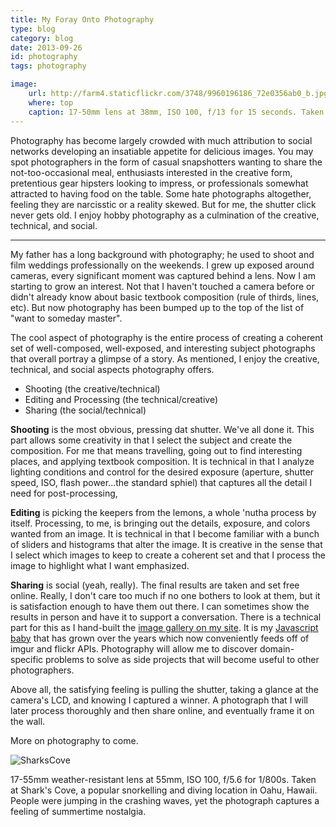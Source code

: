 ```yaml
---
title: My Foray Onto Photography
type: blog
category: blog
date: 2013-09-26
id: photography
tags: photography

image:
    url: http://farm4.staticflickr.com/3748/9960196186_72e0356ab0_b.jpg
    where: top
    caption: 17-50mm lens at 38mm, ISO 100, f/13 for 15 seconds. Taken near Washington's Rainbow Falls State Park where I was driving my girlfriend from Seattle to Portland when we decided to take a spontaneous 20-mile detour into the countryside.
---
```


Photography has become largely crowded with much attribution to social networks
developing an insatiable appetite for delicious images. You may spot
photographers in the form of casual snapshotters wanting to share the
not-too-occasional meal, enthusiasts interested in the creative form,
pretentious gear hipsters looking to impress, or professionals somewhat
attracted to having food on the table. Some hate photographs altogether,
feeling they are narcisstic or a reality skewed. But for me, the shutter click
never gets old. I enjoy hobby photography as a culmination of the creative,
technical, and social.

---

My father has a long background with photography; he used to shoot and film
weddings professionally on the weekends. I grew up exposed around cameras,
every significant moment was captured behind a lens. Now I am starting to grow
an interest. Not that I haven't touched a camera before or didn't already know
about basic textbook composition (rule of thirds, lines, etc). But now
photography has been bumped up to the top of the list of "want to someday
master".

The cool aspect of photography is the entire process of creating a coherent set
of well-composed, well-exposed, and interesting subject photographs that
overall portray a glimpse of a story. As mentioned, I enjoy the creative,
technical, and social aspects photography offers.

- Shooting (the creative/technical)
- Editing and Processing (the technical/creative)
- Sharing (the social/technical)

**Shooting** is the most obvious, pressing dat shutter. We've all done it. This
part allows some creativity in that I select the subject and create the
composition. For me that means travelling, going out to find interesting
places, and applying textbook composition. It is technical in that I analyze
lighting conditions and control for the desired exposure (aperture, shutter
speed, ISO, flash power...the standard sphiel) that captures all the detail I
need for post-processing,

**Editing** is picking the keepers from the lemons, a whole 'nutha process by
itself. Processing, to me, is bringing out the details, exposure, and colors
wanted from an image. It is technical in that I become familiar with a bunch of
sliders and histograms that alter the image. It is creative in the sense that I
select which images to keep to create a coherent set and that I process the
image to highlight what I want emphasized.

**Sharing** is social (yeah, really). The final results are taken and set free
online. Really, I don't care too much if no one bothers to look at them, but
it is satisfaction enough to have them out there. I can sometimes show the
results in person and have it to support a conversation. There is a technical
part for this as I hand-built the [image gallery on my site](/gallery). It is
my [Javascript baby](http://github.com/ngokevin/sriracha) that has grown over
the years which now conveniently feeds off of imgur and flickr APIs.
Photography will allow me to discover domain-specific problems to solve as side
projects that will become useful to other photographers.

Above all, the satisfying feeling is pulling the shutter, taking a glance at
the camera's LCD, and knowing I captured a winner. A photograph that I will
later process thoroughly and then share online, and eventually frame it on the
wall.

More on photography to come.

![SharksCove](http://i.imgur.com/J0OYouj.jpg)

<div class="page-caption"><span>
17-55mm weather-resistant lens at 55mm, ISO 100, f/5.6 for 1/800s. Taken at
Shark's Cove, a popular snorkelling and diving location in Oahu, Hawaii. People
were jumping in the crashing waves, yet the photograph captures a feeling of
summertime nostalgia.
</span></div>
